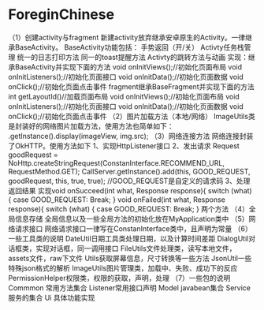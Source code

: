 # ForeginChinese
（1）创建activity与fragment
新建activity放弃继承安卓原生的Activity。一律继承BaseActivity。
BaseActivity功能包括：
手势返回（开/关）
Activty任务栈管理
统一的日志打印方法
同一的toast提醒方法
Activty的跳转方法与动画
实现：继承BaseActivity并实现下面的方法
 	void onInitViews();//初始化页面布局
 	void onInitListeners();//初始化页面接口
 	void onInitData();//初始化页面数据
void onClick();//初始化页面点击事件
fragment继承BaseFragment并实现下面的方法
int getLayoutId()//加载页面布局
void onInitViews();//初始化页面布局
void onInitListeners();//初始化页面接口
 	void onInitData();//初始化页面数据
void onClick();//初始化页面点击事件
（2）图片加载方法（本地/网络）
ImageUtils类是封装好的网络图片加载方法，使用方法也简单如下：
 .getInstance().display(imageView, img.src);
（3）网络连接方法
	网络连接封装了OkHTTP。使用方法如下
1、实现HttpListener<T>接口
2、发出请求
 Request<String> goodRequest = 
NoHttp.createStringRequest(ConstanInterface.RECOMMEND_URL, RequestMethod.GET);
CallServer.getInstance().add(this, GOOD_REQUEST, goodRequest, this, true, true);
//GOOD_REQUEST是自定义的请求码
3、处理返回结果
实现void onSucceed(int what, Response<String> response){
 switch (what) {
            case GOOD_REQUEST:
Break;
}
void onFailed(int what, Response<String> response){
 switch (what) {
            case GOOD_REQUEST:
Break;
}
两个方法
（4）全局信息存储
全局信息以及一些全局方法的初始化放在MyApplication类中
（5）网络请求接口
网络请求接口一律写在ConstanInterface类中，且声明为常量
（6）一些工具类的说明
DateUtil日期工具类处理日期，以及计算时间差距
DialogUtil对话框类，实现对话框，同一调用接口
FileUtils文件处理类，读写本地文件，assets文件，raw下文件
Utils获取屏幕信息，尺寸转换等一些方法
JsonUtil一些特殊json格式的解析
ImageUtils图片管理类，加载中、失败、成功下的反应
PermissionHelper权限类，权限的获取，声明，处理
（7）一些包的说明
Commmon 常用方法集合
Listener常用接口声明
Model javabean集合
Service 服务的集合
Ui 具体功能实现

